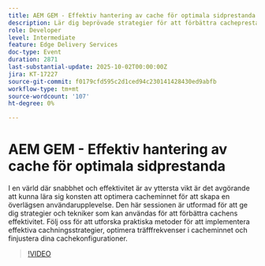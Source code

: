 ```yaml
---
title: AEM GEM - Effektiv hantering av cache för optimala sidprestanda
description: Lär dig beprövade strategier för att förbättra cacheprestanda och leverera snabbare användarupplevelser. Denna session behandlar praktiska tekniker för att förbättra träfffrekvenser i cacheminnet, finjustera konfigurationer och implementera effektiva cachningsstrategier.
role: Developer
level: Intermediate
feature: Edge Delivery Services
doc-type: Event
duration: 2871
last-substantial-update: 2025-10-02T00:00:00Z
jira: KT-17227
source-git-commit: f0179cfd595c2d1ced94c230141428430ed9abfb
workflow-type: tm+mt
source-wordcount: '107'
ht-degree: 0%

---
```


# AEM GEM - Effektiv hantering av cache för optimala sidprestanda

I en värld där snabbhet och effektivitet är av yttersta vikt är det avgörande att kunna lära sig konsten att optimera cacheminnet för att skapa en överlägsen användarupplevelse. Den här sessionen är utformad för att ge dig strategier och tekniker som kan användas för att förbättra cachens effektivitet. Följ oss för att utforska praktiska metoder för att implementera effektiva cachningsstrategier, optimera träfffrekvenser i cacheminnet och finjustera dina cachekonfigurationer.

>[!VIDEO](https://video.tv.adobe.com/v/3457718/?learn=on&enablevpops)
